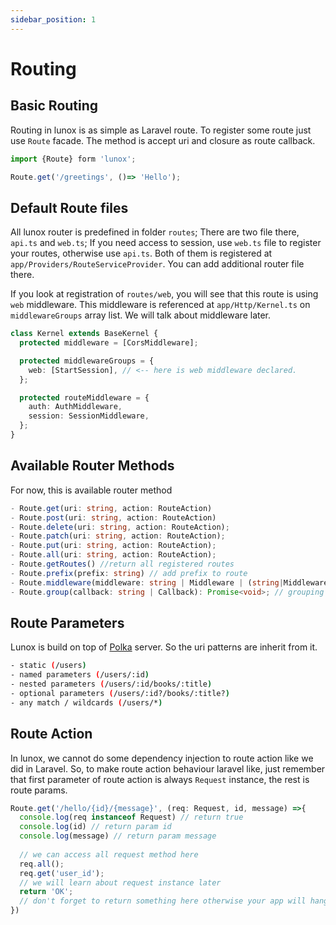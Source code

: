 ```yaml
---
sidebar_position: 1
---
```


# Routing
## Basic Routing
Routing in lunox is as simple as Laravel route. To register some route just use `Route` facade. The method is accept uri and closure as route callback.
```ts
import {Route} form 'lunox';

Route.get('/greetings', ()=> 'Hello');
```

## Default Route files
All lunox router is predefined in folder `routes`; There are two file there, `api.ts` and `web.ts`; If you need access to session, use `web.ts` file to register your routes, otherwise use `api.ts`. Both of them is registered at `app/Providers/RouteServiceProvider`. You can add additional router file there.

If you look at registration of `routes/web`, you will see that this route is using `web` middleware. This middleware is referenced at `app/Http/Kernel.ts` on `middlewareGroups` array list. We will talk about middleware later.
```ts
class Kernel extends BaseKernel {
  protected middleware = [CorsMiddleware];

  protected middlewareGroups = {
    web: [StartSession], // <-- here is web middleware declared.
  };

  protected routeMiddleware = {
    auth: AuthMiddleware,
    session: SessionMiddleware,
  };
}
```

## Available Router  Methods
For now, this is available router method
```ts
- Route.get(uri: string, action: RouteAction)
- Route.post(uri: string, action: RouteAction)
- Route.delete(uri: string, action: RouteAction);
- Route.patch(uri: string, action: RouteAction);
- Route.put(uri: string, action: RouteAction);
- Route.all(uri: string, action: RouteAction);
- Route.getRoutes() //return all registered routes
- Route.prefix(prefix: string) // add prefix to route
- Route.middleware(middleware: string | Middleware | (string|Middleware)[]) // add middleware to route
- Route.group(callback: string | Callback): Promise<void>; // grouping route
```

## Route Parameters
Lunox is build on top of [Polka](https://github.com/lukeed/polka) server. So the uri patterns are inherit from it. 
```bash
- static (/users)
- named parameters (/users/:id)
- nested parameters (/users/:id/books/:title)
- optional parameters (/users/:id?/books/:title?)
- any match / wildcards (/users/*)
```

## Route Action
In lunox, we cannot do some dependency injection to route action like we did in Laravel. So, to make route action behaviour laravel like, just remember that first parameter of route action is always `Request` instance, the rest is route params.
```ts
Route.get('/hello/{id}/{message}', (req: Request, id, message) =>{
  console.log(req instanceof Request) // return true
  console.log(id) // return param id
  console.log(message) // return param message
  
  // we can access all request method here
  req.all();
  req.get('user_id');
  // we will learn about request instance later
  return 'OK';
  // don't forget to return something here otherwise your app will hang
})
```




